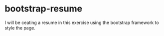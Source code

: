 # bootstrap-resume
I will be ceating a resume in this exercise using the bootstrap framework to style the page.